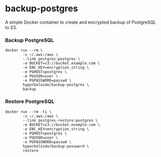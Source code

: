 # backup-postgres
A simple Docker container to create and encrypted backup of PostgreSQL to S3.

### Backup PostgreSQL

```
docker run --rm \
        -v ~/.aws:/aws \
        --link postgres:postgres \
        -e BUCKET=s3://bucket.example.com \
        -e ENC_KEY=encryption_string \
        -e PGHOST=postgres \
        -e PGUSER=user \
        -e PGPASSWORD=passwd \
        hyperboloide/backup-postgres \
        backup
```

### Restore PostgreSQL

```
docker run --rm -ti \
        -v ~/.aws:/aws \
        --link postgres-restore:postgres \
        -e BUCKET=s3://bucket.example.com \
        -e ENC_KEY=encryption_string \
        -e PGHOST=postgres \
        -e PGUSER=user \
        -e PGPASSWORD=passwd \
        hyperboloide/backup-password \
        restore
```
